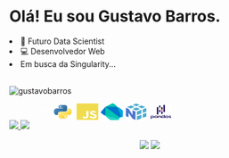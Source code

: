 <h1>Olá! Eu sou Gustavo Barros.</h1> 
<li>🤖 Futuro Data Scientist <br> 
<li>💻 Desenvolvedor Web <br>
<li>Em busca da Singularity...
<br></br>
<p align="left"> <img src="https://komarev.com/ghpvc/?username=GustavoBarros11" alt="gustavobarros" /> </p>
<div style="display: inline-block;color: white;">⭐⭐⭐⭐⭐ ==>
  <img align="center" alt="Gustavo-Js" height="30" width="40" src="https://raw.githubusercontent.com/devicons/devicon/master/icons/python/python-original.svg">
  <img align="center" alt="Gustavo-Ts" height="30" width="40" src="https://raw.githubusercontent.com/devicons/devicon/master/icons/javascript/javascript-plain.svg">
  <img align="center" alt="Gustavo-React" height="30" width="40" src="https://raw.githubusercontent.com/devicons/devicon/master/icons/dart/dart-original.svg">
  <img align="center" alt="Gustavo-HTML" height="30" width="40" src="https://raw.githubusercontent.com/devicons/devicon/master/icons/numpy/numpy-original.svg">
  <img align="center" alt="Gustavo-CSS" height="30" width="40" src="https://raw.githubusercontent.com/devicons/devicon/master/icons/pandas/pandas-original-wordmark.svg">
</div><br>
<div align="justify">
  <a href="https://github.com/GustavoBarros11">
  <img height="150em" src="https://github-readme-stats.vercel.app/api?username=GustavoBarros11&show_icons=true&theme=dark&include_all_commits=true&count_private=true"/>
  <img height="150em" src="https://github-readme-stats.vercel.app/api/top-langs/?username=GustavoBarros11&layout=compact&langs_count=7&theme=dark"/>
</div>
  </a>

<br>
<center>
  <div> 
    <a href="https://www.linkedin.com/in/gustavobarros11/" target="_blank"><img src="https://img.shields.io/badge/-LinkedIn-%230077B5?style=for-the-badge&logo=linkedin&logoColor=white" target="_blank"></a>
    <a href="https://medium.com/@gustavosb1156" target="_blank"><img src="https://img.shields.io/badge/-Medium-292929?style=for-the-badge&logo=medium&logoColor=b" target="_blank"></a>
  </div>
</center>

